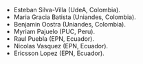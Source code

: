* Esteban Silva-Villa (UdeA, Colombia). 
* Maria Gracia Batista (Uniandes, Colombia).  
* Benjamin Oostra (Uniandes, Colombia).
* Myriam Pajuelo (PUC, Peru).  
* Raul Puebla (EPN, Ecuador).  
* Nicolas Vasquez (EPN, Ecuador).  
* Ericsson Lopez (EPN, Ecuador).

